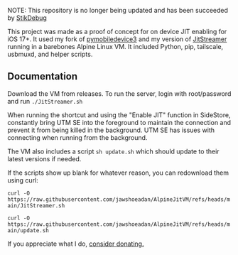 NOTE: This repository is no longer being updated and has been succeeded by [StikDebug](https://github.com/StephenDev0/StikDebug)

This project was made as a proof of concept for on device JIT enabling for iOS 17+. It used my fork of [pymobiledevice3](https://github.com/joshrad-dev/pymobiledevice3) and my version of [JitStreamer](https://github.com/joshrad-dev/JitStreamer) running in a barebones Alpine Linux VM. It included Python, pip, tailscale, usbmuxd, and helper scripts.

## Documentation
Download the VM from releases. To run the server, login with root/password and run `./JitStreamer.sh`

When running the shortcut and using the "Enable JIT" function in SideStore, constantly bring UTM SE into the foreground to maintain the connection and prevent it from being killed in the background. UTM SE has issues with connecting when running from the background.

The VM also includes a script `sh update.sh` which should update to their latest versions if needed.

If the scripts show up blank for whatever reason, you can redownload them using curl:

`curl -O https://raw.githubusercontent.com/jawshoeadan/AlpineJitVM/refs/heads/main/JitStreamer.sh`

`curl -O https://raw.githubusercontent.com/jawshoeadan/AlpineJitVM/refs/heads/main/update.sh`

If you appreciate what I do, [consider donating.](https://buymeacoffee.com/joshrad-dev)
